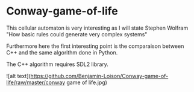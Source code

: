 # Conway-game-of-life
This cellular automaton is very interesting as I will state Stephen Wolfram "How basic rules could generate very complex systems"

Furthermore here the first interesting point is the comparaison between C++ and the same algorithm done in Python.

The C++ algorithm requires SDL2 library.

![alt text](https://github.com/Benjamin-Loison/Conway-game-of-life/raw/master/conway game of life.jpg)
